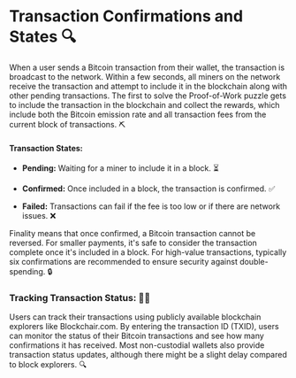 # Transaction Confirmations and States 🔍

When a user sends a Bitcoin transaction from their wallet, the transaction is broadcast to the network. Within a few seconds, all miners on the network receive the transaction and attempt to include it in the blockchain along with other pending transactions. The first to solve the Proof-of-Work puzzle gets to include the transaction in the blockchain and collect the rewards, which include both the Bitcoin emission rate and all transaction fees from the current block of transactions. ⛏️

#### **Transaction States:**

- **Pending:** Waiting for a miner to include it in a block. ⏳


- **Confirmed:** Once included in a block, the transaction is confirmed. ✅


- **Failed:** Transactions can fail if the fee is too low or if there are network issues. ❌

Finality means that once confirmed, a Bitcoin transaction cannot be reversed. For smaller payments, it's safe to consider the transaction complete once it's included in a block. For high-value transactions, typically six confirmations are recommended to ensure security against double-spending. 🔒

### Tracking Transaction Status: 🕵️‍♂️

Users can track their transactions using publicly available blockchain explorers like Blockchair.com. By entering the transaction ID (TXID), users can monitor the status of their Bitcoin transactions and see how many confirmations it has received. Most non-custodial wallets also provide transaction status updates, although there might be a slight delay compared to block explorers. 🔍


